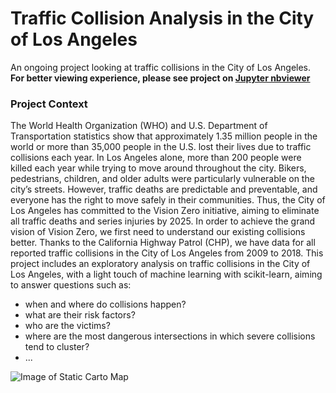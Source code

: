 # Traffic Collision Analysis in the City of Los Angeles
An ongoing project looking at traffic collisions in the City of Los Angeles.
**For better viewing experience, please see project on [Jupyter nbviewer](https://nbviewer.jupyter.org/github/chenliny/LA_Collision_Analysis/blob/master/collision_exploratory_analysis_la.ipynb)**

### Project Context
The World Health Organization (WHO) and U.S. Department of Transportation statistics show that approximately 1.35 million people in the world or more than 35,000 people in the U.S. lost their lives due to traffic collisions each year. In Los Angeles alone, more than 200 people were killed each year while trying to move around throughout the city. Bikers, pedestrians, children, and older adults were particularly vulnerable on the city’s streets. However, traffic deaths are predictable and preventable, and everyone has the right to move safely in their communities. Thus, the City of Los Angeles has committed to the Vision Zero initiative, aiming to eliminate all traffic deaths and series injuries by 2025. In order to achieve the grand vision of Vision Zero, we first need to understand our existing collisions better. Thanks to the California Highway Patrol (CHP), we have data for all reported traffic collisions in the City of Los Angeles from 2009 to 2018. This project includes an exploratory analysis on traffic collisions in the City of Los Angeles, with a light touch of machine learning with scikit-learn, aiming to answer questions such as:
- when and where do collisions happen?
- what are their risk factors?
- who are the victims?
- where are the most dangerous intersections in which severe collisions tend to cluster?
- ...

![Image of Static Carto Map](https://github.com/chenliny/LA_Collision_Analysis/blob/master/Collision.png)

